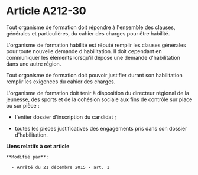 # Article A212-30

Tout organisme de formation doit répondre à l'ensemble des clauses, générales et particulières, du cahier des charges pour
être habilité.

L'organisme de formation habilité est réputé remplir les clauses générales pour toute nouvelle demande d'habilitation. Il
doit cependant en communiquer les éléments lorsqu'il dépose une demande d'habilitation dans une autre région.

Tout organisme de formation doit pouvoir justifier durant son habilitation remplir les exigences du cahier des charges.

L'organisme de formation doit tenir à disposition du directeur régional de la jeunesse, des sports et de la cohésion sociale
aux fins de contrôle sur place ou sur pièce :

- l'entier dossier d'inscription du candidat ;

- toutes les pièces justificatives des engagements pris dans son dossier d'habilitation.

**Liens relatifs à cet article**

	**Modifié par**:

	  - Arrêté du 21 décembre 2015 - art. 1
